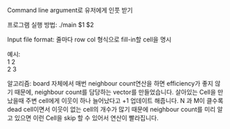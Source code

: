 Command line argument로 유저에게 인풋 받기

프로그램 실행 방법: ./main $1 $2

Input file format:
줄마다 row col 형식으로 fill-in할 cell을 명시

예시: \
1 2 \
2 3

알고리즘:
board 자체에서 매번 neighbour count연산을 하면 efficiency가 좋지 않기 때문에, neighbour count를 담당하는 vector를 만들었습니다.
살아있는 Cell을 만났을때 주변 cell에게 이웃이 하나 늘어났다고 +1 업데이트 해줍니다.
N 과 M이 클수록 dead cell이면서 이웃이 없는 cell의 개수가 많기 때문에 neighbour count를 미리 알고 있으면 이런 Cell을 skip 할 수 있어서 연산이 빨라집니다.

